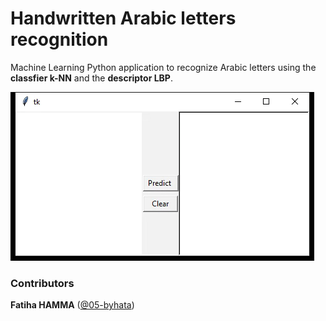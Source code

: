 # Handwritten Arabic letters recognition

Machine Learning Python application to recognize Arabic letters using the **classfier k-NN** and the **descriptor LBP**. 


![alt text](./others/prediction.gif)


### Contributors
   **Fatiha HAMMA** (<a href="https://www.github.com/kevinarvai/05-bhayta">@05-byhata</a>)

